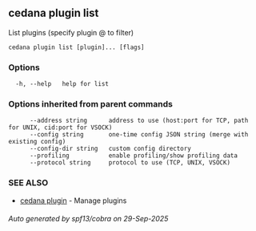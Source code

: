 ## cedana plugin list

List plugins (specify plugin <name>@<version> to filter)

```
cedana plugin list [plugin]... [flags]
```

### Options

```
  -h, --help   help for list
```

### Options inherited from parent commands

```
      --address string      address to use (host:port for TCP, path for UNIX, cid:port for VSOCK)
      --config string       one-time config JSON string (merge with existing config)
      --config-dir string   custom config directory
      --profiling           enable profiling/show profiling data
      --protocol string     protocol to use (TCP, UNIX, VSOCK)
```

### SEE ALSO

* [cedana plugin](cedana_plugin.md)	 - Manage plugins

###### Auto generated by spf13/cobra on 29-Sep-2025
